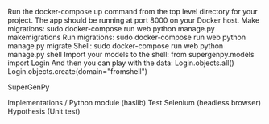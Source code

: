 Run the docker-compose up command from the top level directory for your project.
The app should be running at port 8000 on your Docker host.
Make migrations: sudo docker-compose run web python manage.py makemigrations
Run migrations: sudo docker-compose run web python manage.py migrate
Shell: sudo docker-compose run web python manage.py shell
Import your models to the shell: from supergenpy.models import Login
And then you can play with the data: 
Login.objects.all()
Login.objects.create(domain="fromshell")

SuperGenPy

Implementations / Python module (haslib)
Test Selenium (headless browser)
Hypothesis (Unit test)